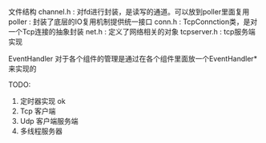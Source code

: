文件结构
channel.h     : 对fd进行封装，是读写的通道。可以放到poller里面复用
poller        : 封装了底层的IO复用机制提供统一接口 
conn.h        : TcpConnction类，是对一个Tcp连接的抽象封装
net.h         : 定义了网络相关的对象
tcpserver.h   : tcp服务端实现


EventHandler 对于各个组件的管理是通过在各个组件里面放一个EventHandler*来实现的


TODO:
1. 定时器实现 ok
1. Tcp 客户端
1. Udp 客户端服务端
1. 多线程服务器